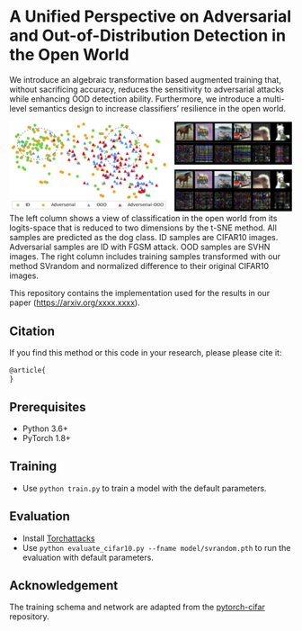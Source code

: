 #  A Unified Perspective on Adversarial and Out-of-Distribution Detection in the Open World

We introduce an algebraic transformation based augmented training that, without sacrificing accuracy, reduces the sensitivity to adversarial attacks while enhancing OOD detection ability. Furthermore, we introduce a multi-level semantics design to increase classifiers’ resilience in the open world.

<img align="center" src="figure.png">
The left column shows a view of classification in the open world from its logits-space that is reduced to two dimensions by the t-SNE method. All samples are predicted as the dog class. ID samples are CIFAR10 images. Adversarial samples are ID with FGSM attack. OOD samples are SVHN images. The right column includes training samples transformed with our method SVrandom and normalized difference to their original CIFAR10 images.

This repository contains the implementation used for the results in our paper (https://arxiv.org/xxxx.xxxx).


## Citation

If you find this method or this code in your research, please please cite it:

    @article{
    }


## Prerequisites
* Python 3.6+
* PyTorch 1.8+


## Training
* Use `python train.py` to train a model with the default parameters.


## Evaluation
* Install [Torchattacks](https://github.com/Harry24k/adversarial-attacks-pytorch) 
* Use `python evaluate_cifar10.py --fname model/svrandom.pth` to run the evaluation with default parameters.


## Acknowledgement
The training schema and network are adapted from the [pytorch-cifar](https://github.com/kuangliu/pytorch-cifar) repository.

